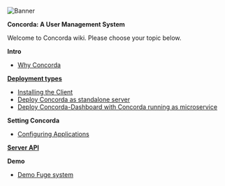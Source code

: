 ![Banner][]

**Concorda: A User Management System**

Welcome to Concorda wiki. Please choose your topic below.

**Intro**

 - [Why Concorda](./doc/why-concorda.md)

**[Deployment types](./doc/deployment-types.md)**

 - [Installing the Client](./doc/install-client.md)
 - [Deploy Concorda as standalone server](./doc/install-monolith.md)
 - [Deploy Concorda-Dashboard with Concorda running as microservice](./doc/install-concorda-microservice.md)

**Setting Concorda**

 - [Configuring Applications](./doc/configuring-clients.md)

**[Server API](./doc/server-api.md)**

**Demo**

 - [Demo Fuge system](./doc/demo-fuge.md)


[Banner]: https://raw.githubusercontent.com/concorda/concorda-dashboard/master/public/client/assets/img/logo-concorda-banner.png
